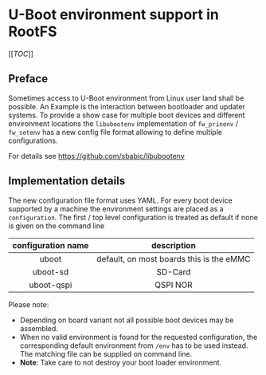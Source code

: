 # U-Boot environment support in RootFS

[[_TOC_]]

## Preface

Sometimes access to U-Boot environment from Linux user land shall be possible.
An Example is the interaction between bootloader and updater systems. To provide
a show case for multiple boot devices and different environment locations
the `libubootenv` implementation of `fw_prinenv` / `fw_setenv` has a new config
file format allowing to define multiple configurations.

For details see https://github.com/sbabic/libubootenv

## Implementation details

The new configuration file format uses YAML. For every boot device supported by
a machine the environment settings are placed as a `configuration`. The first /
top level configuration is treated as default if none is given on the command
line

| configuration name | description                                       |
| :----------------: | :-----------------------------------------------: |
| uboot              | default, on most boards this is the eMMC          |
| uboot-sd           | SD-Card                                           |
| uboot-qspi         | QSPI NOR                                          |

Please note:

* Depending on board variant not all possible boot devices may be assembled.
* When no valid environment is found for the requested configuration, the
  corresponding default environment from `/env` has to be used instead.
  The matching file can be supplied on command line.
* **Note**: Take care to not destroy your boot loader environment.

